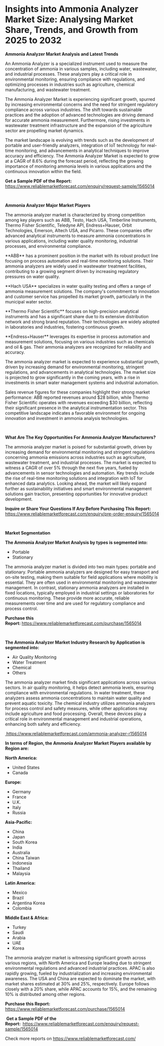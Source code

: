 <p><h1>Insights into Ammonia Analyzer Market Size: Analysing Market Share, Trends, and Growth from 2025 to 2032</h1></p><p><strong>Ammonia Analyzer Market Analysis and Latest Trends</strong></p>
<p><p>An Ammonia Analyzer is a specialized instrument used to measure the concentration of ammonia in various samples, including water, wastewater, and industrial processes. These analyzers play a critical role in environmental monitoring, ensuring compliance with regulations, and optimizing processes in industries such as agriculture, chemical manufacturing, and wastewater treatment.</p><p>The Ammonia Analyzer Market is experiencing significant growth, spurred by increasing environmental concerns and the need for stringent regulatory compliance across various industries. The shift towards sustainable practices and the adoption of advanced technologies are driving demand for accurate ammonia measurement. Furthermore, rising investments in wastewater treatment infrastructure and the expansion of the agriculture sector are propelling market dynamics.</p><p>The market landscape is evolving with trends such as the development of portable and user-friendly analyzers, integration of IoT technology for real-time monitoring, and advancements in analytical techniques to improve accuracy and efficiency. The Ammonia Analyzer Market is expected to grow at a CAGR of 8.6% during the forecast period, reflecting the growing importance of monitoring ammonia levels in various applications and the continuous innovation within the field.</p></p>
<p><strong>Get a Sample PDF of the Report:&nbsp;</strong> <a href="https://www.reliablemarketforecast.com/enquiry/request-sample/1565014?utm_campaign=3171&utm_medium=2&utm_source=Github&utm_content=ia&utm_term=11042025&utm_id=ammonia-analyzer">https://www.reliablemarketforecast.com/enquiry/request-sample/1565014</a></p>
<p>&nbsp;</p>
<p><strong>Ammonia Analyzer Major Market Players</strong></p>
<p><p>The ammonia analyzer market is characterized by strong competition among key players such as ABB, Testo, Hach USA, Timberline Instruments, Thermo Fisher Scientific, Teledyne API, Endress+Hauser, Orbit Technologies, Emerson, Altech USA, and Picarro. These companies offer advanced analytical instruments to measure ammonia concentrations in various applications, including water quality monitoring, industrial processes, and environmental compliance.</p><p>**ABB** has a prominent position in the market with its robust product line focusing on process automation and real-time monitoring solutions. Their ammonia analyzers are widely used in wastewater treatment facilities, contributing to a growing segment driven by increasing regulatory pressures on water quality.</p><p>**Hach USA** specializes in water quality testing and offers a range of ammonia measurement solutions. The company's commitment to innovation and customer service has propelled its market growth, particularly in the municipal water sector.</p><p>**Thermo Fisher Scientific** focuses on high-precision analytical instruments and has a significant share due to its extensive distribution network and strong brand reputation. Their technologies are widely adopted in laboratories and industries, fostering continuous growth.</p><p>**Endress+Hauser** leverages its expertise in process automation and measurement solutions, focusing on various industries such as chemicals and oil & gas. Their ammonia analyzers are recognized for reliability and accuracy.</p><p>The ammonia analyzer market is expected to experience substantial growth, driven by increasing demand for environmental monitoring, stringent regulations, and advancements in analytical technologies. The market size is projected to grow significantly in the coming years, with a rise in investments in smart water management systems and industrial automation.</p><p>Sales revenue figures for these companies highlight their strong market performance: ABB reported revenues around $28 billion, while Thermo Fisher Scientific operates with revenues exceeding $30 billion, reflecting their significant presence in the analytical instrumentation sector. This competitive landscape indicates a favorable environment for ongoing innovation and investment in ammonia analysis technologies.</p></p>
<p>&nbsp;</p>
<p><strong>What Are The Key Opportunities For Ammonia Analyzer Manufacturers?</strong></p>
<p><p>The ammonia analyzer market is poised for substantial growth, driven by increasing demand for environmental monitoring and stringent regulations concerning ammonia emissions across industries such as agriculture, wastewater treatment, and industrial processes. The market is expected to witness a CAGR of over 5% through the next five years, fueled by advancements in sensor technologies and automation. Key trends include the rise of real-time monitoring solutions and integration with IoT for enhanced data analytics. Looking ahead, the market will likely expand further as sustainability initiatives and smart environmental management solutions gain traction, presenting opportunities for innovative product development.</p></p>
<p><strong>Inquire or Share Your Questions If Any Before Purchasing This Report:</strong> <a href="https://www.reliablemarketforecast.com/enquiry/pre-order-enquiry/1565014?utm_campaign=3171&utm_medium=2&utm_source=Github&utm_content=ia&utm_term=11042025&utm_id=ammonia-analyzer">https://www.reliablemarketforecast.com/enquiry/pre-order-enquiry/1565014</a></p>
<p>&nbsp;</p>
<p><strong>Market Segmentation</strong></p>
<p><strong>The Ammonia Analyzer Market Analysis by types is segmented into:</strong></p>
<p><ul><li>Portable</li><li>Stationary</li></ul></p>
<p><p>The ammonia analyzer market is divided into two main types: portable and stationary. Portable ammonia analyzers are designed for easy transport and on-site testing, making them suitable for field applications where mobility is essential. They are often used in environmental monitoring and wastewater management. In contrast, stationary ammonia analyzers are installed in fixed locations, typically employed in industrial settings or laboratories for continuous monitoring. These provide more accurate, reliable measurements over time and are used for regulatory compliance and process control.</p></p>
<p><strong>Purchase this Report:&nbsp;</strong><a href="https://www.reliablemarketforecast.com/purchase/1565014?utm_campaign=3171&utm_medium=2&utm_source=Github&utm_content=ia&utm_term=11042025&utm_id=ammonia-analyzer">https://www.reliablemarketforecast.com/purchase/1565014</a></p>
<p>&nbsp;</p>
<p><strong>The Ammonia Analyzer Market Industry Research by Application is segmented into:</strong></p>
<p><ul><li>Air Quality Monitoring</li><li>Water Treatment</li><li>Chemical</li><li>Others</li></ul></p>
<p><p>The ammonia analyzer market finds significant applications across various sectors. In air quality monitoring, it helps detect ammonia levels, ensuring compliance with environmental regulations. In water treatment, these analyzers assess ammonia concentrations to maintain water quality and prevent aquatic toxicity. The chemical industry utilizes ammonia analyzers for process control and safety measures, while other applications may include agriculture and food processing. Overall, these devices play a critical role in environmental management and industrial operations, enhancing both safety and efficiency.</p></p>
<p><a href="https://www.reliablemarketforecast.com/ammonia-analyzer-r1565014?utm_campaign=3171&utm_medium=2&utm_source=Github&utm_content=ia&utm_term=11042025&utm_id=ammonia-analyzer">&nbsp;https://www.reliablemarketforecast.com/ammonia-analyzer-r1565014</a></p>
<p><strong>In terms of Region, the Ammonia Analyzer Market Players available by Region are:</strong></p>
<p>
    <p> <strong> North America: </strong>
        <ul>
            <li>United States</li>
            <li>Canada</li>
        </ul>
        </p> 
    <p> <strong> Europe: </strong>
        <ul>
            <li>Germany</li>
            <li>France</li>
            <li>U.K.</li>
            <li>Italy</li>
            <li>Russia</li>
        </ul>
        </p> 
    <p> <strong> Asia-Pacific: </strong>
        <ul>
            <li>China</li>
            <li>Japan</li>
            <li>South Korea</li>
            <li>India</li>
            <li>Australia</li>
            <li>China Taiwan</li>
            <li>Indonesia</li>
            <li>Thailand</li>
            <li>Malaysia</li>
        </ul>
        </p> 
    <p> <strong> Latin America: </strong>
        <ul>
            <li>Mexico</li>
            <li>Brazil</li>
            <li>Argentina Korea</li>
            <li>Colombia</li>
        </ul>
        </p> 
    <p> <strong> Middle East & Africa: </strong>
        <ul>
            <li>Turkey</li>
            <li>Saudi</li>
            <li>Arabia</li>
            <li>UAE</li>
            <li>Korea</li>
        </ul>
    </p>
    </p>
<p><p>The ammonia analyzer market is witnessing significant growth across various regions, with North America and Europe leading due to stringent environmental regulations and advanced industrial practices. APAC is also rapidly growing, fueled by industrialization and increasing environmental awareness. The USA and China are expected to dominate the market, with market shares estimated at 30% and 25%, respectively. Europe follows closely with a 20% share, while APAC accounts for 15%, and the remaining 10% is distributed among other regions.</p></p>
<p><strong>Purchase this Report: </strong><a href="https://www.reliablemarketforecast.com/purchase/1565014?utm_campaign=3171&utm_medium=2&utm_source=Github&utm_content=ia&utm_term=11042025&utm_id=ammonia-analyzer">https://www.reliablemarketforecast.com/purchase/1565014</a></p>
<p>&nbsp;<strong>Get a Sample PDF of the Report:&nbsp;&nbsp;</strong><a href="https://www.reliablemarketforecast.com/enquiry/request-sample/1565014?utm_campaign=3171&utm_medium=2&utm_source=Github&utm_content=ia&utm_term=11042025&utm_id=ammonia-analyzer">https://www.reliablemarketforecast.com/enquiry/request-sample/1565014</a></p>
<p><strong></strong></p>
<p>Check more reports on <a href="https://www.reliablemarketforecast.com/?utm_campaign=3171&utm_medium=2&utm_source=Github&utm_content=ia&utm_term=11042025&utm_id=ammonia-analyzer">https://www.reliablemarketforecast.com/</a></p>